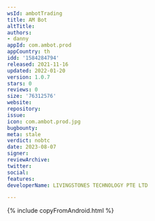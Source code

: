 ```yaml
---
wsId: ambotTrading
title: AM Bot
altTitle: 
authors:
- danny
appId: com.ambot.prod
appCountry: th
idd: '1584284794'
released: 2021-11-16
updated: 2022-01-20
version: 1.0.7
stars: 0
reviews: 0
size: '76312576'
website: 
repository: 
issue: 
icon: com.ambot.prod.jpg
bugbounty: 
meta: stale
verdict: nobtc
date: 2023-08-07
signer: 
reviewArchive: 
twitter: 
social: 
features: 
developerName: LIVINGSTONES TECHNOLOGY PTE LTD

---
```


{% include copyFromAndroid.html %}

